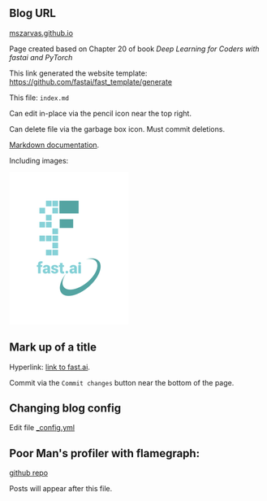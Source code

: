 ## Blog URL
[mszarvas.github.io](http://mszarvas.github.io)

Page created based on Chapter 20 of book *Deep Learning for Coders with fastai and PyTorch*

This link generated the website template: https://github.com/fastai/fast_template/generate

This file: `index.md`

Can edit in-place via the pencil icon near the top right.

Can delete file via the garbage box icon. Must commit deletions.

[Markdown documentation](https://guides.github.com/features/mastering-markdown/). 

Including images:

![Image of fast.ai logo](images/logo.png)

## Mark up of a title

Hyperlink: [link to fast.ai](https://www.fast.ai).

Commit via the `Commit changes` button near the bottom of the page.

## Changing blog config
Edit file [_config.yml](_config.yml)

## Poor Man's profiler with flamegraph:
[github repo](https://github.com/zenkj/poormansprofiler)

Posts will appear after this file. 
